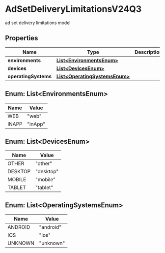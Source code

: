 

# AdSetDeliveryLimitationsV24Q3

ad set delivery limitations model

## Properties

| Name | Type | Description | Notes |
|------------ | ------------- | ------------- | -------------|
|**environments** | [**List&lt;EnvironmentsEnum&gt;**](#List&lt;EnvironmentsEnum&gt;) |  |  [optional] |
|**devices** | [**List&lt;DevicesEnum&gt;**](#List&lt;DevicesEnum&gt;) |  |  [optional] |
|**operatingSystems** | [**List&lt;OperatingSystemsEnum&gt;**](#List&lt;OperatingSystemsEnum&gt;) |  |  [optional] |



## Enum: List&lt;EnvironmentsEnum&gt;

| Name | Value |
|---- | -----|
| WEB | &quot;web&quot; |
| INAPP | &quot;inApp&quot; |



## Enum: List&lt;DevicesEnum&gt;

| Name | Value |
|---- | -----|
| OTHER | &quot;other&quot; |
| DESKTOP | &quot;desktop&quot; |
| MOBILE | &quot;mobile&quot; |
| TABLET | &quot;tablet&quot; |



## Enum: List&lt;OperatingSystemsEnum&gt;

| Name | Value |
|---- | -----|
| ANDROID | &quot;android&quot; |
| IOS | &quot;ios&quot; |
| UNKNOWN | &quot;unknown&quot; |



